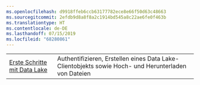 ```yaml
---
ms.openlocfilehash: d9918ffeb6ccb63177782ece8e66f50d63c48663
ms.sourcegitcommit: 2efdb9d8a8f8a2c1914bd545a8c22ae6fe0f463b
ms.translationtype: HT
ms.contentlocale: de-DE
ms.lasthandoff: 07/15/2019
ms.locfileid: "68280861"
---
```

|  |  |
|---------|---------|
| [Erste Schritte mit Data Lake][1] | Authentifizieren, Erstellen eines Data Lake-Clientobjekts sowie Hoch- und Herunterladen von Dateien |

[1]: https://azure.microsoft.com/resources/samples/data-lake-store-java-upload-download-get-started/
